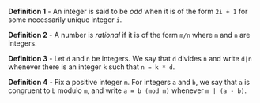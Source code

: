 **Definition 1** - An integer is said to be *odd* when it is of the form `2i + 1` for some necessarily unique integer `i`.

**Definition 2** - A number is *rational* if it is of the form `m/n` where `m` and `n` are integers.

**Definition 3** - Let `d` and `n` be integers. We say that `d` divides `n` and write `d|n` whenever there is an integer `k` such that `n = k * d`.

**Definition 4** - Fix a positive integer `m`. For integers `a` and `b`, we say that `a` is congruent to `b` modulo `m`, and write `a = b (mod m)` whenever `m | (a - b)`.